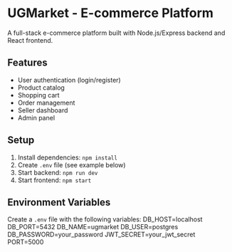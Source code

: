 # UGMarket - E-commerce Platform

A full-stack e-commerce platform built with Node.js/Express backend and React frontend.

## Features

- User authentication (login/register)
- Product catalog
- Shopping cart
- Order management
- Seller dashboard
- Admin panel

## Setup

1. Install dependencies: `npm install`
2. Create `.env` file (see example below)
3. Start backend: `npm run dev`
4. Start frontend: `npm start`

## Environment Variables

Create a `.env` file with the following variables:
DB_HOST=localhost
DB_PORT=5432
DB_NAME=ugmarket
DB_USER=postgres
DB_PASSWORD=your_password
JWT_SECRET=your_jwt_secret
PORT=5000